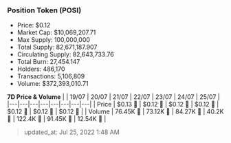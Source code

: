 
  ### Position Token (POSI)
  - Price: $0.12
  - Market Cap: $10,069,207.71
  - Max Supply: 100,000,000
  - Total Supply: 82,671,187.907
  - Circulating Supply: 82,643,733.76
  - Total Burn: 27,454.147
  - Holders: 486,170
  - Transactions: 5,106,809
  - Volume: $372,393,010.71

  **7D Price & Volume**
  | | 19&#x2F;07 | 20&#x2F;07 | 21&#x2F;07 | 22&#x2F;07 | 23&#x2F;07 | 24&#x2F;07 | 25&#x2F;07 |
  |---|---|---|---|---|---|---|---|
  | Price | $0.13 🚀 | $0.12 🔻 | $0.12 🔻 | $0.12 🔻 | $0.12 🚀 | $0.12 🚀 | $0.12 🔻 |
  | Volume | 76.45K 🔻 | 73.12K 🔻 | 84.27K 🚀 | 40.2K 🔻 | 122.4K 🚀 | 91.45K 🔻 | 12.54K 🔻 |

  > updated_at: Jul 25, 2022 1:48 AM
